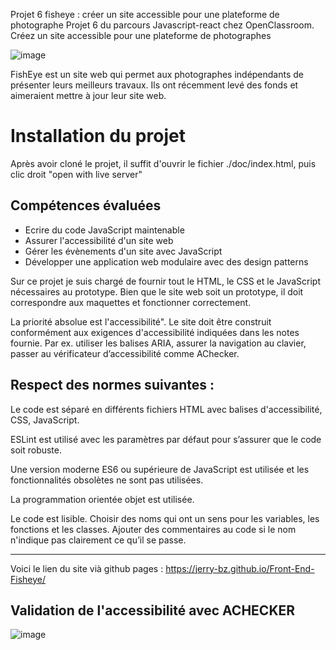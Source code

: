 Projet 6 fisheye : créer un site accessible pour une plateforme de photographe
Projet 6 du parcours Javascript-react chez OpenClassroom. Créez un site accessible pour une plateforme de photographes

![image](https://user-images.githubusercontent.com/100424546/192284222-3753565c-240e-4484-a005-0f2049b44858.png)

FishEye est un site web qui permet aux photographes indépendants de présenter leurs meilleurs travaux. Ils ont récemment levé des fonds et aimeraient mettre à jour leur site web.

# Installation du projet

Après avoir cloné le projet, il suffit d'ouvrir le fichier ./doc/index.html, puis clic droit "open with live server"

## Compétences évaluées

* Ecrire du code JavaScript maintenable
* Assurer l'accessibilité d'un site web
* Gérer les évènements d'un site avec JavaScript
* Développer une application web modulaire avec des design patterns

Sur ce projet je suis chargé de fournir tout le HTML, le CSS et le JavaScript nécessaires au prototype. Bien que le site web soit un prototype, il doit correspondre aux maquettes et fonctionner correctement.

La priorité absolue est l'accessibilité". Le site doit être construit conformément aux exigences d'accessibilité indiquées dans les notes fournie. Par ex. utiliser les balises ARIA, assurer la navigation au clavier, passer au vérificateur d’accessibilité comme AChecker.

## Respect des normes suivantes :

Le code est séparé en différents fichiers HTML avec balises d'accessibilité, CSS, JavaScript.

ESLint est utilisé avec les paramètres par défaut pour s’assurer que le code soit robuste.

Une version moderne ES6 ou supérieure de JavaScript est utilisée et les fonctionnalités obsolètes ne sont pas utilisées.

La programmation orientée objet est utilisée.

Le code est lisible. Choisir des noms qui ont un sens pour les variables, les fonctions et les classes. Ajouter des commentaires au code si le nom n'indique pas clairement ce qu’il se passe.

***
Voici le lien du site vià github pages : https://jerry-bz.github.io/Front-End-Fisheye/

## Validation de l'accessibilité avec ACHECKER

![image](https://user-images.githubusercontent.com/100424546/192288243-12c13d0b-d2b7-4126-b4c3-246ed090f2ef.png)
